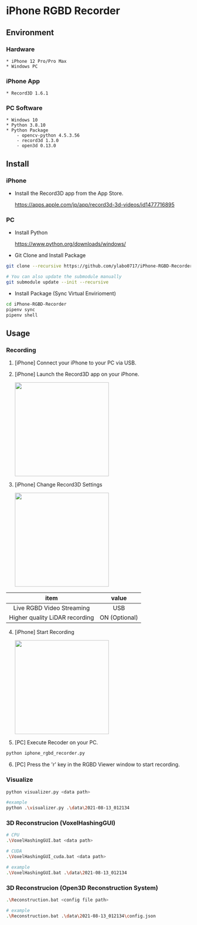 # iPhone RGBD Recorder

## Environment

### Hardware

    * iPhone 12 Pro/Pro Max
    * Windows PC

### iPhone App

    * Record3D 1.6.1

### PC Software

    * Windows 10
    * Python 3.8.10
    * Python Package
        - opencv-python 4.5.3.56
        - record3d 1.3.0
        - open3d 0.13.0

## Install

### iPhone

* Install the Record3D app from the App Store.

    https://apps.apple.com/jp/app/record3d-3d-videos/id1477716895

### PC

* Install Python

    https://www.python.org/downloads/windows/

* Git Clone and Install Package

```bash
git clone --recursive https://github.com/ylabo0717/iPhone-RGBD-Recorder.git

# You can also update the submodule manually
git submodule update --init --recursive
```

* Install Package (Sync Virtual Envirioment)

```bash
cd iPhone-RGBD-Recorder
pipenv sync
pipenv shell
```

## Usage

### Recording

1. [iPhone] Connect your iPhone to your PC via USB.

2. [iPhone] Launch the Record3D app on your iPhone.

    <img src="images/Record3D_001.png" width="256">

3. [iPhone] Change Record3D Settings

    <img src="images/Record3D_002.png" width="256">

| item  |  value  |
| :-: | :-: |
| Live RGBD Video Streaming  | USB |
| Higher quality LiDAR recording  | ON (Optional) |


4. [iPhone] Start Recording

    <img src="images/Record3D_003.png" width="256">

5. [PC] Execute Recoder on your PC.

```bash
python iphone_rgbd_recorder.py
```

6. [PC] Press the 'r' key in the RGBD Viewer window to start recording.

### Visualize

```bash
python visualizer.py <data path>

#example
python .\visualizer.py .\data\2021-08-13_012134
```

### 3D Reconstrucion (VoxelHashingGUI)

```bash
# CPU
.\VoxelHashingGUI.bat <data path>

# CUDA
.\VoxelHashingGUI_cuda.bat <data path>

# example
.\VoxelHashingGUI.bat .\data\2021-08-13_012134
```

### 3D Reconstrucion (Open3D Reconstruction System)

```bash
.\Reconstruction.bat <config file path>

# example
.\Reconstruction.bat .\data\2021-08-13_012134\config.json
```


